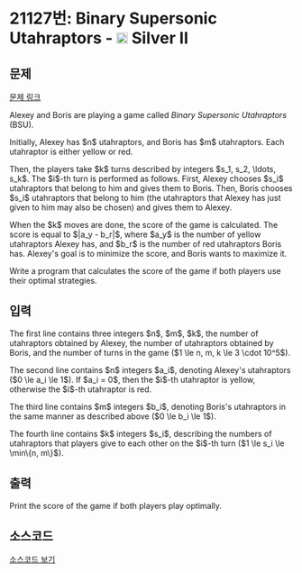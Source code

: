 # 21127번: Binary Supersonic Utahraptors - <img src="https://static.solved.ac/tier_small/9.svg" style="height:20px" /> Silver II

<!-- performance -->

<!-- 문제 제출 후 깃허브에 푸시를 했을 때 제출한 코드의 성능이 입력될 공간입니다.-->

<!-- end -->

## 문제

[문제 링크](https://boj.kr/21127)


<p>Alexey and Boris are playing a game called <em>Binary Supersonic Utahraptors</em> (BSU).&nbsp;</p>

<p>Initially, Alexey has $n$ utahraptors, and Boris has $m$ utahraptors. Each utahraptor is either yellow or red.</p>

<p>Then, the players take $k$ turns described by integers $s_1, s_2, \ldots, s_k$. The $i$-th turn is performed as follows. First, Alexey chooses $s_i$ utahraptors that belong to him and gives them to Boris. Then, Boris chooses $s_i$ utahraptors that belong to him (the utahraptors that Alexey has just given to him may also be chosen) and gives them to Alexey.</p>

<p>When the $k$ moves are done, the score of the game is calculated. The score is equal to $|a_y - b_r|$, where $a_y$ is the number of yellow utahraptors Alexey has, and $b_r$ is the number of red utahraptors Boris has. Alexey's goal is to minimize the score, and Boris wants to maximize it.</p>

<p>Write a program that calculates the score of the game if both players use their optimal strategies.</p>



## 입력


<p>The first line contains three integers $n$, $m$, $k$, the number of utahraptors obtained by Alexey, the number of utahraptors obtained by Boris, and the number of turns in the game ($1 \le n, m, k \le 3 \cdot 10^5$).</p>

<p>The second line contains $n$ integers $a_i$, denoting Alexey's utahraptors ($0 \le a_i \le 1$). If $a_i = 0$, then the $i$-th utahraptor is yellow, otherwise the $i$-th utahraptor is red.</p>

<p>The third line contains $m$ integers $b_i$, denoting Boris's utahraptors in the same manner as described above ($0 \le b_i \le 1$).</p>

<p>The fourth line contains $k$ integers $s_i$, describing the numbers of utahraptors that players give to each other on the $i$-th turn ($1 \le s_i \le \min\{n, m\}$).</p>



## 출력


<p>Print the score of the game if both players play optimally.</p>



## 소스코드

[소스코드 보기](Binary%20Supersonic%20Utahraptors.cpp)